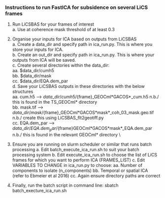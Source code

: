 ### Instructions to run FastICA for subsidence on several LiCS frames ###

1. Run LiCSBAS for your frames of interest \
  a. Use at coherence mask threshold of at least 0.3

2. Organise your inputs for ICA based on outputs from LiCSBAS \
  a. Create a data_dir and specify path in ica_run.py. This is where you store your inputs for ICA. \
  b. Create an out_dir and specify path in ica_run.py. This is where your outputs from ICA will be saved. \
  c. Create several directories within the data_dir: \
      aa. \$data_dir/cumh5 \
      bb. \$data_dir/mask \
      cc. \$data_dir/EQA.dem\_par \
  d. Save your LiCSBAS outputs in these directories with the below structures \
      aa. cum.h5 --> ${data}\_dir/cumh5/${frame}\_GEOCml\*GACOS\*\_cum.h5                       n.b./ this is found in the TS_GEOCml* directory \
      bb. mask.tif --> ${data}\_dir/mask/${frame}\_GEOCml\*GACOS\*mask\*\_coh\_03\_mask.geo.tif    n.b./ create this using LiCSBAS_flt2geotiff.py \
      cc. EQA.dem_par --> ${data}\_dir/EQA.dem_par/${frame}GEOCml\*GACOS\*mask\*\_EQA.dem_par   n.b./ this is found in the relevant GEOCml* directory \

3. Ensure you are running on slurm scheduler or similar that runs batch processing
  a. Edit batch_execute_ica_run.sh to suit your batch processing system
  b. Edit execute_ica_run.sh to choose the list of LiCS frames for which you want to perform ICA (FRAMES_LIST)
  c. Edit VARIABLES TO CHANGE in ica_run.py to choose:
      aa. Number of components to isolate (n_components)
      bb. Temporal or spatial ICA (refer to Ebmeier et al 2016)
      cc. Again ensure directory paths are correct

4. Finally, run the batch script in command line:
sbatch batch_execture_ica_run.sh

